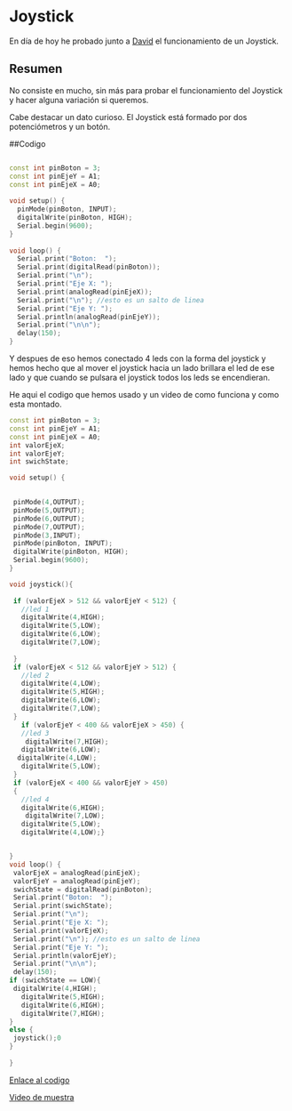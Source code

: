 # Joystick

En día de hoy he probado junto a [David](https://github.com/DavidMenCam) el funcionamiento de un Joystick.

## Resumen

No consiste en mucho, sin más para probar el funcionamiento del Joystick y hacer alguna variación si queremos.

Cabe destacar un dato curioso. El Joystick está formado por dos potenciómetros y un botón.

##Codigo

```c++

const int pinBoton = 3; 
const int pinEjeY = A1; 
const int pinEjeX = A0; 
 
void setup() {
  pinMode(pinBoton, INPUT);
  digitalWrite(pinBoton, HIGH);
  Serial.begin(9600);
}
 
void loop() {
  Serial.print("Boton:  ");
  Serial.print(digitalRead(pinBoton));
  Serial.print("\n");
  Serial.print("Eje X: ");
  Serial.print(analogRead(pinEjeX));
  Serial.print("\n"); //esto es un salto de linea
  Serial.print("Eje Y: ");
  Serial.println(analogRead(pinEjeY));
  Serial.print("\n\n");
  delay(150);
}
 ```
Y despues de eso hemos conectado 4 leds con la forma del joystick y hemos hecho que al mover el joystick hacia un lado brillara el led de ese lado y que cuando se pulsara el joystick todos los leds se encendieran.
 
He aqui el codigo que hemos usado y un video de como funciona y como esta montado.
 
 
 ```c++
 const int pinBoton = 3; 
const int pinEjeY = A1; 
const int pinEjeX = A0; 
int valorEjeX;
int valorEjeY;
int swichState;
 
void setup() {
  

  pinMode(4,OUTPUT);
  pinMode(5,OUTPUT);
  pinMode(6,OUTPUT);
  pinMode(7,OUTPUT);
  pinMode(3,INPUT);
  pinMode(pinBoton, INPUT);
  digitalWrite(pinBoton, HIGH);
  Serial.begin(9600);
}

 void joystick(){
  
  if (valorEjeX > 512 && valorEjeY < 512) {
    //led 1
    digitalWrite(4,HIGH);
    digitalWrite(5,LOW);
    digitalWrite(6,LOW);
    digitalWrite(7,LOW);
   
  }
  if (valorEjeX < 512 && valorEjeY > 512) {
    //led 2
    digitalWrite(4,LOW);
    digitalWrite(5,HIGH);
    digitalWrite(6,LOW);
    digitalWrite(7,LOW);
  }
    if (valorEjeY < 400 && valorEjeX > 450) {
    //led 3
     digitalWrite(7,HIGH);
    digitalWrite(6,LOW);
   digitalWrite(4,LOW);
    digitalWrite(5,LOW);
  }
  if (valorEjeX < 400 && valorEjeY > 450)
  {
    //led 4
    digitalWrite(6,HIGH);
     digitalWrite(7,LOW);
    digitalWrite(5,LOW);
    digitalWrite(4,LOW);}

 
}
void loop() {
  valorEjeX = analogRead(pinEjeX);
  valorEjeY = analogRead(pinEjeY);
  swichState = digitalRead(pinBoton);
  Serial.print("Boton:  ");
  Serial.print(swichState);
  Serial.print("\n");
  Serial.print("Eje X: ");
  Serial.print(valorEjeX);
  Serial.print("\n"); //esto es un salto de linea
  Serial.print("Eje Y: ");
  Serial.println(valorEjeY);
  Serial.print("\n\n");
  delay(150);
if (swichState == LOW){
  digitalWrite(4,HIGH);
    digitalWrite(5,HIGH);
    digitalWrite(6,HIGH);
    digitalWrite(7,HIGH);
}
else {
  joystick();0
}
  
}
```                  
                 
  [Enlace al codigo](https://github.com/DavidMenCam/Arduino/blob/main/C%C3%B3digos/joiystickvariante.ino)
  
  [Video de muestra](https://raw.githubusercontent.com/DavidMenCam/Arduino/main/VID_20220202_105511.mp4)
